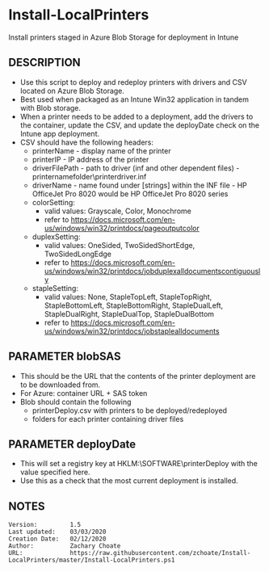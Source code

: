 # Install-LocalPrinters
Install printers staged in Azure Blob Storage for deployment in Intune

## DESCRIPTION
- Use this script to deploy and redeploy printers with drivers and CSV located on Azure Blob Storage.
- Best used when packaged as an Intune Win32 application in tandem with Blob storage.
- When a printer needs to be added to a deployment, add the drivers to the container, update the CSV, and update the deployDate check on the Intune app deployment.
- CSV should have the following headers:
  - printerName - display name of the printer
  - printerIP - IP address of the printer
  - driverFilePath - path to driver (inf and other dependent files) - printernamefolder\printerdriver.inf
  - driverName - name found under [strings] within the INF file - HP OfficeJet Pro 8020 would be HP OfficeJet Pro 8020 series
  - colorSetting:
    - valid values: Grayscale, Color, Monochrome
    - refer to https://docs.microsoft.com/en-us/windows/win32/printdocs/pageoutputcolor
  - duplexSetting:
    - valid values: OneSided, TwoSidedShortEdge, TwoSidedLongEdge
    - refer to https://docs.microsoft.com/en-us/windows/win32/printdocs/jobduplexalldocumentscontiguously
  - stapleSetting:
    - valid values: None, StapleTopLeft, StapleTopRight, StapleBottomLeft, StapleBottomRight, StapleDualLeft, StapleDualRight, StapleDualTop, StapleDualBottom
    - refer to https://docs.microsoft.com/en-us/windows/win32/printdocs/jobstaplealldocuments
## PARAMETER blobSAS
- This should be the URL that the contents of the printer deployment are to be downloaded from.
- For Azure: container URL + SAS token
- Blob should contain the following
  - printerDeploy.csv with printers to be deployed/redeployed
  - folders for each printer containing driver files
## PARAMETER deployDate
- This will set a registry key at HKLM:\SOFTWARE\printerDeploy with the value specified here.
- Use this as a check that the most current deployment is installed.
## NOTES
    Version:         1.5
    Last updated:    03/03/2020
    Creation Date:   02/12/2020
    Author:          Zachary Choate
    URL:             https://raw.githubusercontent.com/zchoate/Install-LocalPrinters/master/Install-LocalPrinters.ps1

